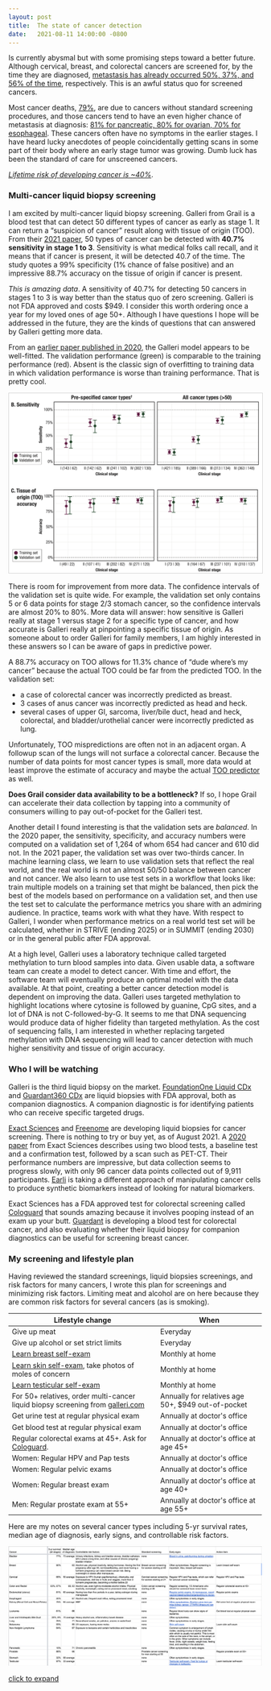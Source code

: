 ```yaml
---
layout: post
title:  The state of cancer detection
date:   2021-08-11 14:00:00 -0800
---
```


Is currently abysmal but with some promising steps toward a better future. Although cervical, breast, and colorectal cancers are screened for, by the time they are diagnosed, [metastasis has already occurred 50%, 37%, and 56% of the time](https://youtu.be/RiNi9mj9Gn8?t=120), respectively. This is an awful status quo for screened cancers.

Most cancer deaths, [79%](https://youtu.be/RiNi9mj9Gn8?t=164), are due to cancers without standard screening procedures, and those cancers tend to have an even higher chance of metastasis at diagnosis: [81% for pancreatic, 80% for ovarian, 70% for esophageal](https://youtu.be/RiNi9mj9Gn8?t=225). These cancers often have no symptoms in the earlier stages. I have heard lucky anecdotes of people coincidentally getting scans in some part of their body where an early stage tumor was growing. Dumb luck has been the standard of care for unscreened cancers.

[*Lifetime risk of developing cancer is ~40%*](https://www.cancer.org/cancer/cancer-basics/lifetime-probability-of-developing-or-dying-from-cancer.html).

### Multi-cancer liquid biopsy screening

I am excited by multi-cancer liquid biopsy screening. Galleri from Grail is a blood test that can detect 50 different types of cancer as early as stage 1. It can return a “suspicion of cancer” result along with tissue of origin (TOO). From their [2021 paper](https://www.annalsofoncology.org/article/S0923-7534%2821%2902046-9/fulltext), 50 types of cancer can be detected with **40.7% sensitivity in stage 1 to 3**. Sensitivity is what medical folks call recall, and it means that if cancer is present, it will be detected 40.7 of the time. The study quotes a 99% specificity (1% chance of false positive) and an impressive 88.7% accuracy on the tissue of origin if cancer is present.

*This is amazing data*. A sensitivity of 40.7% for detecting 50 cancers in stages 1 to 3 is way better than the status quo of zero screening. Galleri is not FDA approved and costs $949. I consider this worth ordering once a year for my loved ones of age 50+. Although I have questions I hope will be addressed in the future, they are the kinds of questions that can answered by Galleri getting more data.

From an [earlier paper published in 2020](https://www.annalsofoncology.org/article/S0923-7534%2820%2936058-0/fulltext), the Galleri model appears to be well-fitted. The validation performance (green) is comparable to the training performance (red). Absent is the classic sign of overfitting to training data in which validation performance is worse than training performance. That is pretty cool.

<img style="margin-left: auto; margin-right: auto; border: 1px solid lightgray" src="/assets/grail-2020-figure-4.png"/>

There is room for improvement from more data. The confidence intervals of the validation set is quite wide. For example, the validation set only contains 5 or 6 data points for stage 2/3 stomach cancer, so the confidence intervals are almost 20% to 80%. More data will answer: how sensitive is Galleri really at stage 1 versus stage 2 for a specific type of cancer, and how accurate is Galleri really at pinpointing a specific tissue of origin. As someone about to order Galleri for family members, I am highly interested in these answers so I can be aware of gaps in predictive power.

A 88.7% accuracy on TOO allows for 11.3% chance of “dude where’s my cancer” because the actual TOO could be far from the predicted TOO. In the validation set:
- a case of colorectal cancer was incorrectly predicted as breast.
- 3 cases of anus cancer was incorrectly predicted as head and heck.
- several cases of upper GI, sarcoma, liver/bile duct, head and heck, colorectal, and bladder/urothelial cancer were incorrectly predicted as lung.

Unfortunately, TOO mispredictions are often not in an adjacent organ. A followup scan of the lungs will not surface a colorectal cancer. Because the number of data points for most cancer types is small, more data would at least improve the estimate of accuracy and maybe the actual [TOO predictor](https://www.annalsofoncology.org/cms/10.1016/j.annonc.2020.02.011/attachment/085d1b94-e2fa-490f-9beb-5dae150e2dd4/mmc3.pdf) as well.

**Does Grail consider data availability to be a bottleneck?** If so, I hope Grail can accelerate their data collection by tapping into a community of consumers willing to pay out-of-pocket for the Galleri test.

Another detail I found interesting is that the validation sets are *balanced*. In the 2020 paper, the sensitivity, specificity, and accuracy numbers were computed on a validation set of 1,264 of whom 654 had cancer and 610 did not. In the 2021 paper, the validation set was over two-thirds cancer. In machine learning class, we learn to use validation sets that reflect the real world, and the real world is not an almost 50/50 balance between cancer and not cancer. We also learn to use test sets in a workflow that looks like: train multiple models on a training set that might be balanced, then pick the best of the models based on performance on a validation set, and then use the test set to calculate the performance metrics you share with an admiring audience. In practice, teams work with what they have. With respect to Galleri, I wonder when performance metrics on a real world test set will be calculated, whether in STRIVE (ending 2025) or in SUMMIT (ending 2030) or in the general public after FDA approval.

At a high level, Galleri uses a laboratory technique called targeted methylation to turn blood samples into data. Given usable data, a software team can create a model to detect cancer. With time and effort, the software team will eventually produce an optimal model with the data available. At that point, creating a better cancer detection model is dependent on improving the data. Galleri uses targeted methylation to highlight locations where cytosine is followed by guanine, CpG sites, and a lot of DNA is not C-followed-by-G. It seems to me that DNA sequencing would produce data of higher fidelity than targeted methylation. As the cost of sequencing falls, I am interested in whether replacing targeted methylation with DNA sequencing will lead to cancer detection with much higher sensitivity and tissue of origin accuracy.

### Who I will be watching

Galleri is the third liquid biopsy on the market. [FoundationOne Liquid CDx](https://www.foundationmedicine.com/test/foundationone-liquid-cdx) and [Guardant360 CDx](https://guardant360cdx.com/) are liquid biopsies with FDA approval, both as companion diagnostics. A companion diagnostic is for identifying patients who can receive specific targeted drugs.

[Exact Sciences](https://thrivedetect.com) and [Freenome](https://www.freenome.com/) are developing liquid biopsies for cancer screening. There is nothing to try or buy yet, as of August 2021. A [2020 paper](https://science.sciencemag.org/content/369/6499/eabb9601) from Exact Sciences describes using two blood tests, a baseline test and a confirmation test, followed by a scan such as PET-CT. Their performance numbers are impressive, but data collection seems to progress slowly, with only 96 cancer data points collected out of 9,911 participants. [Earli](https://www.earli.com) is taking a different approach of manipulating cancer cells to produce synthetic biomarkers instead of looking for natural biomarkers.

Exact Sciences has a FDA approved test for colorectal screening called [Cologuard](https://www.cologuard.com/) that sounds amazing because it involves pooping instead of an exam up your butt. [Guardant](https://guardanthealth.com/clinical-studies/) is developing a blood test for colorectal cancer, and also evaluating whether their liquid biopsy for companion diagnostics can be useful for screening breast cancer.

### My screening and lifestyle plan

Having reviewed the standard screenings, liquid biopsies screenings, and risk factors for many cancers, I wrote this plan for screenings and minimizing risk factors. Limiting meat and alcohol are on here because they are common risk factors for several cancers (as is smoking).

| Lifestyle change | When |
| --- | ----------- |
| Give up meat | Everyday |
| Give up alcohol or set strict limits | Everyday |
| [Learn breast self-exam](https://www.breastcancer.org/symptoms/testing/types/self_exam) | Monthly at home |
| [Learn skin self-exam](https://www.cancer.org/healthy/be-safe-in-sun/skin-exams.html), take photos of moles of concern | Monthly at home |
| [Learn testicular self-exam](https://www.cancer.org/cancer/testicular-cancer/detection-diagnosis-staging/detection.html) | Monthly at home |
| For 50+ relatives, order multi-cancer liquid biopsy screening from [galleri.com](https://www.galleri.com/) | Annually for relatives age 50+, $949 out-of-pocket |
| Get urine test at regular physical exam | Annually at doctor's office |
| Get blood test at regular physical exam | Annually at doctor's office |
| Regular colorectal exams at 45+. Ask for [Cologuard](https://www.cologuard.com/). | Annually at doctor's office at age 45+ |
| Women: Regular HPV and Pap tests | Annually at doctor's office |
| Women: Regular pelvic exams | Annually at doctor's office |
| Women: Regular breast exam | Annually at doctor's office at age 40+ |
| Men: Regular prostate exam at 55+ | Annually at doctor's office at age 55+ |

Here are my notes on several cancer types including 5-yr survival rates, median age of diagnosis, early signs, and controllable risk factors.

[<img style="margin-left: auto; margin-right: auto;" src="/assets/cancer-notes.png"/>](https://docs.google.com/spreadsheets/d/1619A3UWJcHtp9QFqogLaTCTIDBOmQNQCLTExMS3QYag/edit?usp=sharing)

[click to expand](https://docs.google.com/spreadsheets/d/1619A3UWJcHtp9QFqogLaTCTIDBOmQNQCLTExMS3QYag/edit?usp=sharing)
